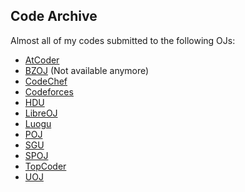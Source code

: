 ## Code Archive

Almost all of my codes submitted to the following OJs:

+ [AtCoder](https://atcoder.jp)
+ [BZOJ](https://www.lydsy.com) (Not available anymore)
+ [CodeChef](https://www.codechef.com)
+ [Codeforces](https://codeforces.com)
+ [HDU](http://acm.hdu.edu.cn)
+ [LibreOJ](https://loj.ac)
+ [Luogu](https://www.luogu.org)
+ [POJ](http://poj.org)
+ [SGU](https://codeforces.com/problemsets/acmsguru)
+ [SPOJ](https://www.spoj.com)
+ [TopCoder](https://www.topcoder.com)
+ [UOJ](https://uoj.ac)

